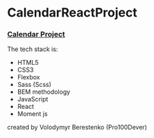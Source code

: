 ﻿# CalendarReactProject

### [Calendar Project](https://upbeat-jennings-8c845e.netlify.app)

The tech stack is:

- HTML5
- CSS3
- Flexbox
- Sass (Scss)
- BEM methodology
- JavaScript
- React
- Moment js

created by Volodymyr Berestenko (Pro100Dever)
